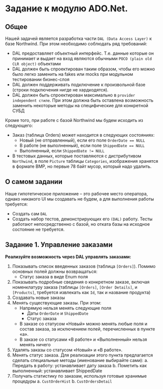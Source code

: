 # Задание к модулю ADO.Net.

## Общее

Нашей задачей является разработка части `DAL (Data Access Layer)` к базе Northwind. При этом необходимо соблюдать ряд требований:

- DAL предоставляет объектный интерфейс. Т.е. данные которые он принимает и выдает на вход являются обычными `POCO (plain old CLR object)` объектами
- DAL должен быть спроектирован таким образом, чтобы его можно было легко заменить на fakes или mocks при модульном тестировании бизнес-слоя
- DAL должен поддерживать подключение к произвольной базе (строки подключения нигде не хардкодятся).
- DAL должен быть спроектирован максимально в `provider independent стиле`. При этом должна быть оставлена возможность заменить некоторые методы на специфические для конкретной СУБД

Кроме того, при работе с базой Northwind мы будем исходить из следующего:

- Заказ (таблица Orders) может находится в следующих состояниях:
  - Новый (не отправленный), если его поле `OrderDate == NULL`
  - В работе (не выполненный), если поле `ShippedDate == NULL`
  - Выполненный, если `ShippedDate != NULL`
- В тестовых данных, которые поставляются с дистрибутивом `Northwind`, в поле `Picture` таблицы `Categories`, изображения хранятся в формате BMP, но первые 78 байт мусор, который надо удалить.

## О самом задании

Наше гипотетическое приложение – это рабочее место оператора, однако никакого UI мы создавать не будем, а для выполнения работы требуется:

- Создать сам `DAL`
- Создать набор тестов, демонстрирующих его `(DAL)` работу. Тесты работают непосредственно с базой, но отката базы на исходное состояние не требуется.

## Задание 1. Управление заказами

**Реализуйте возможность через DAL управлять заказами:**

1.  Показывать список введенных заказов (таблица `[Orders]`). Помимо основных полей должны возвращаться:
    - Статус заказа в виде Enum поля
2.  Показывать подробные сведения о конкретном заказе, включая номенклатуру заказа (таблицы `[Orders]`, `[Order Details]`, и `[Products]`, требуется извлекать как `Id`, так и название продукта)
3.  Создавать новые заказы
4.  Менять существующие заказы. При этом:
    - Напрямую нельзя менять следующие поля
      - Даты `OrderDate` и `ShippedDate`
      - Статус заказа
    - В заказе со статусом «Новый» можно менять любые поля и состав заказа, за исключением полей, перечисленных в пункте «а».
    - В заказе со статусами «В работе» и «Выполненный» нельзя менять ничего
5.  Удалять заказы со статусом «Новый» и «В работе».
6.  Менять статус заказа. Для реализации этого пункта предлагается сделать специальные методы (именование выбирайте сами):
    a. Передать в работу: устанавливает дату заказа
    b. Пометить как выполненный: устанавливает ShippedDate
7.  Получать статистику по заказам, используя готовые хранимые процедуры
    a. `CustOrderHist`
    b. `CustOrdersDetail`
